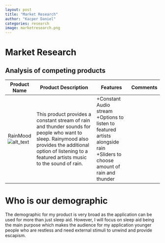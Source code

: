 ```yaml
---
layout: post
title: "Market Research"
author: "Kacper Daniel"
categories: research
image: marketresearch.png
---
```

# Market Research


## Analysis of competing products
| Product Name  | Product Description   | Features   | Comments |
|---|---|---|---|
|  <center>RainMood</center> ![alt_text](https://chronicawesome.files.wordpress.com/2012/04/rainymood.png) | This product provides a constant stream of rain and thunder sounds for people who want to sleep. Rainymood also provides the additional option of listening to a featured artists music to the sound of rain.  | +Constant Audio stream <br>+Options to listen to featured artists alongside rain <br>+Sliders to choose amount of rain and thunder   | |


# Who is our demographic
The demographic for my product is very broad as the application can be used for more than just sleep aid. However, I will focus on sleep aid being the main purpose which makes the audience for my application younger people who are restless and need external stimuli to unwind and provide escapism.


